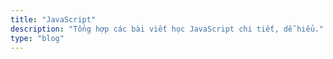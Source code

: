 ```yaml
---
title: "JavaScript"
description: "Tổng hợp các bài viết học JavaScript chi tiết, dễ hiểu."
type: "blog"
---
```


